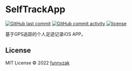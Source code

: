 # SelfTrackApp

[![GitHub last commit][last-commit-image]][repository-url]
[![GitHub commit activity][commit-activity-image]][repository-url]
[![license][license-image]][repository-url]

[commit-activity-image]: https://img.shields.io/github/commit-activity/m/funnyzak/SelfTrackApp?style=flat-square
[last-commit-image]: https://img.shields.io/github/last-commit/funnyzak/SelfTrackApp?style=flat-square
[license-image]: https://img.shields.io/github/license/funnyzak/SelfTrackApp.svg?style=flat-square
[repository-url]: https://github.com/funnyzak/SelfTrackApp

基于GPS追踪的个人足迹记录iOS APP。


## License

MIT License © 2022 [funnyzak](https://github.com/funnyzak)
